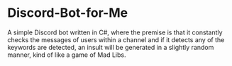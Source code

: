 # Discord-Bot-for-Me
A simple Discord bot written in C#, where the premise is that it constantly checks the messages of users within a channel and if it detects any of the keywords are detected, an insult will be generated in a slightly random manner, kind of like a game of Mad Libs.
